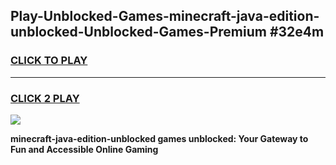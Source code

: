 
## Play-Unblocked-Games-minecraft-java-edition-unblocked-Unblocked-Games-Premium #32e4m
<h3>
<a href="https://premium.freeplayer.one?title=minecraft-java-edition-unblocked&ref=12M">CLICK TO PLAY</a></h3>
<hr>

<h3>
<a href="https://premium.freeplayer.one?title=minecraft-java-edition-unblocked&ref=12M">CLICK 2 PLAY</a>
  
</h3>

<a href="https://premium.freeplayer.one?title=minecraft-java-edition-unblocked&ref=12M"><img src="https://clearcache.store/games.png"></a>


**minecraft-java-edition-unblocked games unblocked: Your Gateway to Fun and Accessible Online Gaming**
